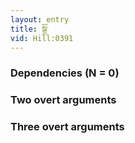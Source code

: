 ```yaml
---
layout: entry
title: སྒྲོ་
vid: Hill:0391
---
```

### Dependencies (N = 0)


### Two overt arguments


### Three overt arguments
